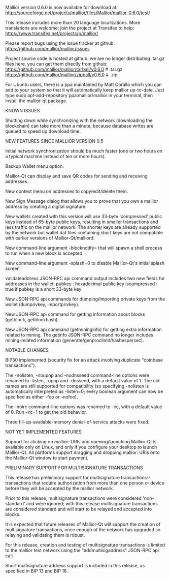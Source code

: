 Mallior version 0.6.0 is now available for download at:
http://sourceforge.net/projects/mallior/files/Mallior/mallior-0.6.0/test/

This release includes more than 20 language localizations.
More translations are welcome; join the
project at Transifex to help:
https://www.transifex.net/projects/p/mallior/

Please report bugs using the issue tracker at github:
https://github.com/mallior/mallior/issues

Project source code is hosted at github; we are no longer
distributing .tar.gz files here, you can get them
directly from github:
https://github.com/mallior/mallior/tarball/v0.6.0  # .tar.gz
https://github.com/mallior/mallior/zipball/v0.6.0  # .zip

For Ubuntu users, there is a ppa maintained by Matt Corallo which
you can add to your system so that it will automatically keep
mallior up-to-date.  Just type
sudo apt-add-repository ppa:mallior/mallior
in your terminal, then install the mallior-qt package.


KNOWN ISSUES

Shutting down while synchronizing with the network
(downloading the blockchain) can take more than a minute,
because database writes are queued to speed up download
time.


NEW FEATURES SINCE MALLIOR VERSION 0.5

Initial network synchronization should be much faster
(one or two hours on a typical machine instead of ten or more
hours).

Backup Wallet menu option.

Mallior-Qt can display and save QR codes for sending
and receiving addresses.

New context menu on addresses to copy/edit/delete them.

New Sign Message dialog that allows you to prove that you
own a mallior address by creating a digital
signature.

New wallets created with this version will
use 33-byte 'compressed' public keys instead of
65-byte public keys, resulting in smaller
transactions and less traffic on the mallior
network. The shorter keys are already supported
by the network but wallet.dat files containing
short keys are not compatible with earlier
versions of Mallior-Qt/malliord.

New command-line argument -blocknotify=<command>
that will spawn a shell process to run <command> 
when a new block is accepted.

New command-line argument -splash=0 to disable
Mallior-Qt's initial splash screen

validateaddress JSON-RPC api command output includes
two new fields for addresses in the wallet:
pubkey : hexadecimal public key
iscompressed : true if pubkey is a short 33-byte key

New JSON-RPC api commands for dumping/importing
private keys from the wallet (dumprivkey, importprivkey).

New JSON-RPC api command for getting information about
blocks (getblock, getblockhash).

New JSON-RPC api command (getmininginfo) for getting
extra information related to mining. The getinfo
JSON-RPC command no longer includes mining-related
information (generate/genproclimit/hashespersec).



NOTABLE CHANGES

BIP30 implemented (security fix for an attack involving
duplicate "coinbase transactions").

The -nolisten, -noupnp and -nodnsseed command-line
options were renamed to -listen, -upnp and -dnsseed,
with a default value of 1. The old names are still
supported for compatibility (so specifying -nolisten
is automatically interpreted as -listen=0; every
boolean argument can now be specified as either
-foo or -nofoo).

The -noirc command-line options was renamed to
-irc, with a default value of 0. Run -irc=1 to
get the old behavior.

Three fill-up-available-memory denial-of-service
attacks were fixed.


NOT YET IMPLEMENTED FEATURES

Support for clicking on mallior: URIs and
opening/launching Mallior-Qt is available only on Linux,
and only if you configure your desktop to launch
Mallior-Qt. All platforms support dragging and dropping
mallior: URIs onto the Mallior-Qt window to start
payment.


PRELIMINARY SUPPORT FOR MULTISIGNATURE TRANSACTIONS

This release has preliminary support for multisignature
transactions-- transactions that require authorization
from more than one person or device before they
will be accepted by the mallior network.

Prior to this release, multisignature transactions
were considered 'non-standard' and were ignored;
with this release multisignature transactions are
considered standard and will start to be relayed
and accepted into blocks.

It is expected that future releases of Mallior-Qt
will support the creation of multisignature transactions,
once enough of the network has upgraded so relaying
and validating them is robust.

For this release, creation and testing of multisignature
transactions is limited to the mallior test network using
the "addmultisigaddress" JSON-RPC api call.

Short multisignature address support is included in this
release, as specified in BIP 13 and BIP 16.
